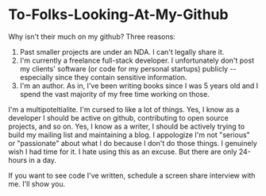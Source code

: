 # To-Folks-Looking-At-My-Github

Why isn't their much on my github? Three reasons:

1. Past smaller projects are under an NDA. I can't legally share it.
2. I'm currently a freelance full-stack developer. I unfortunately don't post my clients' software (or code for my personal startups) publicly -- especially since they contain sensitive information.
3. I'm an author. As in, I've been writing books since I was 5 years old and I spend the vast majority of my free time working on those.

I'm a multipoteltialite. I'm cursed to like a lot of things. Yes, I know as a developer I should be active on github, contributing to open source projects, and so on. Yes, I know as a writer, I should be actively trying to build my mailing list and maintaining a blog. I appologize I'm not "serious" or "passionate" about what I do because I don't do those things. I genuinely wish I had time for it. I hate using this as an excuse. But there are only 24-hours in a day.

If you want to see code I've written, schedule a screen share interview with me. I'll show you.
